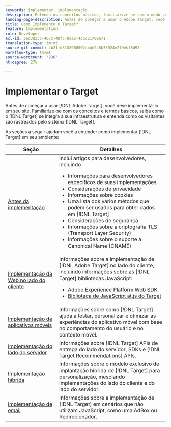 ```yaml
---
keywords: implementar; implementação
description: Entenda os conceitos básicos, familiarize-se com o modo como o Target funciona e se integra à sua infraestrutura e entenda como os visitantes são rastreados.
landing-page-description: Antes de começar a usar o Adobe Target, você deve implementá-lo em seu site, entender alguns conceitos e termos básicos e familiarizar-se com o funcionamento do Target.
title: Como Implemento O Target?
feature: Implementation
role: Developer
exl-id: 2ad3d33c-467c-48fc-8aa2-4d5c21708a71
translation-type: tm+mt
source-git-commit: cb21fd3183900502db4e2a5b73924e2f9ebf8d97
workflow-type: tm+mt
source-wordcount: '236'
ht-degree: 27%

---
```


# Implementar o Target

Antes de começar a usar [!DNL Adobe Target], você deve implementá-lo em seu site. Familiarize-se com os conceitos e termos básicos, saiba como o [!DNL Target] se integra à sua infraestrutura e entenda como os visitantes são rastreados pelo sistema [!DNL Target].

As seções a seguir ajudam você a entender como implementar [!DNL Target] em seu ambiente:

| Seção | Detalhes |
| --- | --- |
| [Antes da implementação](c-considerations-before-you-implement-target/considerations-before-you-implement-target.md) | Inclui artigos para desenvolvedores, incluindo<ul><li>Informações para desenvolvedores específicos de suas implementações</li><li>Considerações de privacidade</li><li>Informações sobre cookies<li>Uma lista dos vários métodos que podem ser usados para obter dados em [!DNL Target]</li><li>Considerações de segurança</li><li>Informações sobre a criptografia TLS (Transport Layer Security)</li><li>Informações sobre o suporte a Canonical Name (CNAME)</li></ul> |
| [Implementação da Web no lado do cliente](/help/c-implementing-target/c-implementing-target-for-client-side-web/implement-target-for-client-side-web.md) | Informações sobre a implementação de [!DNL Adobe Target] no lado do cliente, incluindo informações sobre as [!DNL Target] bibliotecas JavaScript:<ul><li>[Adobe Experience Platform Web SDK](/help/c-implementing-target/c-implementing-target-for-client-side-web/aep-web-sdk.md)</li><li>[Biblioteca de JavaScript at.js do Target](/help/c-implementing-target/c-implementing-target-for-client-side-web/c-how-atjs-works/how-atjs-works.md)</li></ul> |
| [Implementação de aplicativos móveis](/help/c-target-mobile-app/target-mobile-app.md) | Informações sobre como [!DNL Target] ajuda a testar, personalizar e otimizar as experiências do aplicativo móvel com base no comportamento do usuário e no contexto móvel. |
| [Implementação do lado do servidor](/help/c-implementing-target/c-api-and-sdk-overview/api-and-sdk-overview.md) | Informações sobre [!DNL Target] APIs de entrega do lado do servidor, SDKs e [!DNL Target Recommendations] APIs. |
| [Implementação híbrida](/help/c-implementing-target/hybrid-implementation.md) | Informações sobre o modelo exclusivo de implantação híbrida de [!DNL Target] para personalização, mesclando implementações do lado do cliente e do lado do servidor. |
| [Implementação de email](c-non-javascript-based-implementation/non-javascript-based-implementation.md) | Informações sobre a implementação de [!DNL Target] em cenários que não utilizam JavaScript, como uma AdBox ou Redirecionador. |
